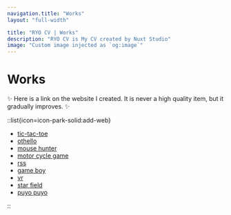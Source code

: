 ```yaml
---
navigation.title: "Works"
layout: "full-width"

title: "RYO CV | Works"
description: "RYO CV is My CV created by Nuxt Studio"
image: "Custom image injected as `og:image`"
---
```


# Works

:sparkles: Here is a link on the website I created. It is never a high quality item, but it gradually improves. :sparkles:

::list{icon=icon-park-solid:add-web}

- [tic-tac-toe](https://ryoaccount.github.io/profile/game/tictactoe/)
- [othello](https://ryoaccount.github.io/profile/game/othello/)
- [mouse hunter](https://ryoaccount.github.io/profile/mousehunter/)
- [motor cycle game](https://ryoaccount.github.io/profile/motorcycle/)
- [rss](https://ryoaccount.github.io/rss/)
- [game boy](https://ryoaccount.github.io/profile/gameboy/)
- [vr](https://ryoaccount.github.io/profile/aframe/)
- [star field](https://ryoaccount.github.io/profile/starfield/)
- [puyo puyo](https://ryoaccount.github.io/profile/puyopuyo/)

::
